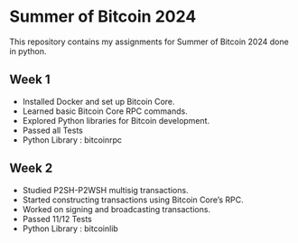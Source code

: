 # Summer of Bitcoin 2024  

This repository contains my assignments for Summer of Bitcoin 2024 done in python. 

## Week 1  
- Installed Docker and set up Bitcoin Core.  
- Learned basic Bitcoin Core RPC commands.  
- Explored Python libraries for Bitcoin development.  
- Passed all Tests
- Python Library : bitcoinrpc

## Week 2  
- Studied P2SH-P2WSH multisig transactions.  
- Started constructing transactions using Bitcoin Core’s RPC.  
- Worked on signing and broadcasting transactions.  
- Passed 11/12 Tests
- Python Library : bitcoinlib